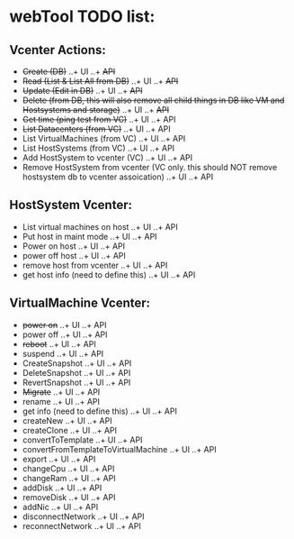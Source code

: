 webTool TODO list:
===================

Vcenter Actions:
----------------
+ ~~Create (DB)~~
..+ UI
..+ ~~API~~
+ ~~Read (List & List All from DB)~~
..+ UI
..+ ~~API~~
+ ~~Update (Edit in DB)~~
..+ UI
..+ ~~API~~
+ ~~Delete (from DB, this will also remove all child things in DB like VM and Hostsystems and storage)~~
..+ UI
..+ ~~API~~
+ ~~Get time (ping test from VC)~~
..+ UI
..+ API
+ ~~List Datacenters (from VC)~~
..+ UI
..+ API
+ List VirtualMachines (from VC)
..+ UI
..+ API
+ List HostSystems (from VC)
..+ UI
..+ API
+ Add HostSystem to vcenter (VC)
..+ UI
..+ API
+ Remove HostSystem from vcenter (VC only. this should NOT remove hostsystem db to vcenter assoication)
..+ UI
..+ API


HostSystem Vcenter:
-------------------
+ List virtual machines on host
..+ UI
..+ API
+ Put host in maint mode
..+ UI
..+ API
+ Power on host
..+ UI
..+ API
+ power off host
..+ UI
..+ API
+ remove host from vcenter
..+ UI
..+ API
+ get host info (need to define this)
..+ UI
..+ API


VirtualMachine Vcenter:
-----------------------
+ ~~power on~~
..+ UI
..+ API
+ power off
..+ UI
..+ API
+ ~~reboot~~
..+ UI
..+ API
+ suspend
..+ UI
..+ API
+ CreateSnapshot
..+ UI
..+ API
+ DeleteSnapshot
..+ UI
..+ API
+ RevertSnapshot
..+ UI
..+ API
+ ~~Migrate~~
..+ UI
..+ API
+ rename
..+ UI
..+ API
+ get info (need to define this)
..+ UI
..+ API
+ createNew
..+ UI
..+ API
+ createClone
..+ UI
..+ API
+ convertToTemplate
..+ UI
..+ API
+ convertFromTemplateToVirtualMachine
..+ UI
..+ API
+ export
..+ UI
..+ API
+ changeCpu
..+ UI
..+ API
+ changeRam
..+ UI
..+ API
+ addDisk
..+ UI
..+ API
+ removeDisk
..+ UI
..+ API
+ addNic
..+ UI
..+ API
+ disconnectNetwork
..+ UI
..+ API
+ reconnectNetwork
..+ UI
..+ API
